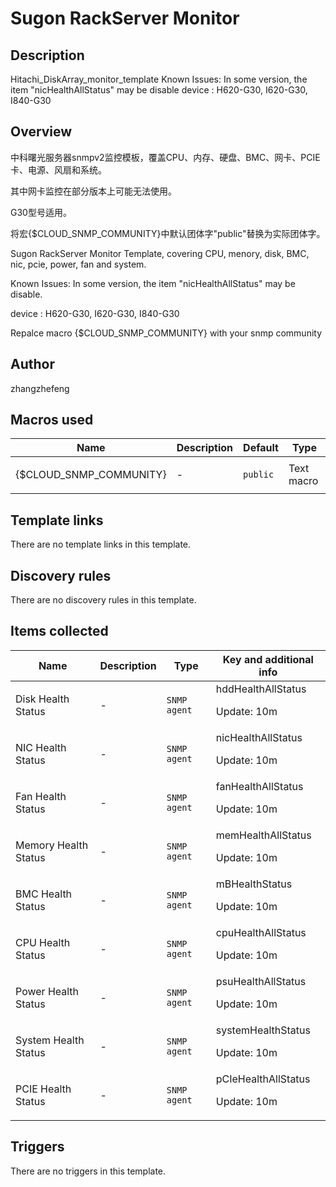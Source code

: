 # Sugon RackServer Monitor

## Description

Hitachi_DiskArray_monitor_template Known Issues: In some version, the item "nicHealthAllStatus" may be disable device : H620-G30, I620-G30, I840-G30

## Overview

中科曙光服务器snmpv2监控模板，覆盖CPU、内存、硬盘、BMC、网卡、PCIE卡、电源、风扇和系统。


其中网卡监控在部分版本上可能无法使用。


G30型号适用。


将宏{$CLOUD\_SNMP\_COMMUNITY}中默认团体字"public"替换为实际团体字。


Sugon RackServer Monitor Template, covering CPU, menory, disk, BMC, nic, pcie, power, fan and system.


Known Issues: In some version, the item "nicHealthAllStatus" may be disable.


device : H620-G30, I620-G30, I840-G30


Repalce macro {$CLOUD\_SNMP\_COMMUNITY} with your snmp community



## Author

zhangzhefeng

## Macros used

|Name|Description|Default|Type|
|----|-----------|-------|----|
|{$CLOUD_SNMP_COMMUNITY}|<p>-</p>|`public`|Text macro|
## Template links

There are no template links in this template.

## Discovery rules

There are no discovery rules in this template.

## Items collected

|Name|Description|Type|Key and additional info|
|----|-----------|----|----|
|Disk Health Status|<p>-</p>|`SNMP agent`|hddHealthAllStatus<p>Update: 10m</p>|
|NIC Health Status|<p>-</p>|`SNMP agent`|nicHealthAllStatus<p>Update: 10m</p>|
|Fan Health Status|<p>-</p>|`SNMP agent`|fanHealthAllStatus<p>Update: 10m</p>|
|Memory Health Status|<p>-</p>|`SNMP agent`|memHealthAllStatus<p>Update: 10m</p>|
|BMC Health Status|<p>-</p>|`SNMP agent`|mBHealthStatus<p>Update: 10m</p>|
|CPU Health Status|<p>-</p>|`SNMP agent`|cpuHealthAllStatus<p>Update: 10m</p>|
|Power Health Status|<p>-</p>|`SNMP agent`|psuHealthAllStatus<p>Update: 10m</p>|
|System Health Status|<p>-</p>|`SNMP agent`|systemHealthStatus<p>Update: 10m</p>|
|PCIE Health Status|<p>-</p>|`SNMP agent`|pCIeHealthAllStatus<p>Update: 10m</p>|
## Triggers

There are no triggers in this template.

